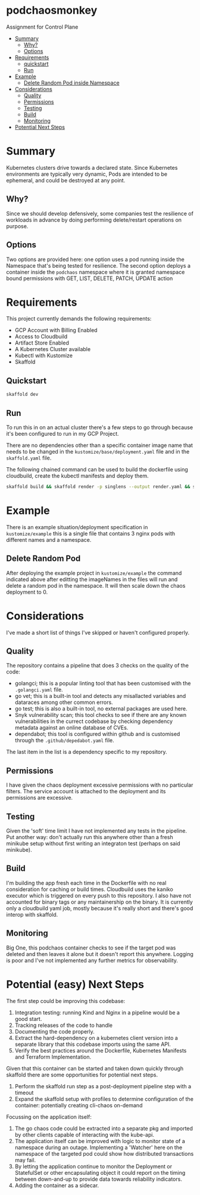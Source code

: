 # podchaosmonkey

Assignment for Control Plane

- [Summary](#summary)
  - [Why?](#why)
  - [Options](#options)
- [Requirements](#requirements)
  - [quickstart](#quickstart)
  - [Run](#running-the-application)
- [Example](#example)
  - [Delete Random Pod inside Namespace](#delete-random-pod)
- [Considerations](#considerations)
  - [Quality](#quality)
  - [Permissions](#permissions)
  - [Testing](#testing)
  - [Build](#build)
  - [Monitoring](#monitoring)
- [Potential Next Steps](#next-steps)

# Summary

Kubernetes clusters drive towards a declared state. Since Kubernetes environments are
typically very dynamic, Pods are intended to be ephemeral, and could be destroyed at any
point.

## Why?

Since we should develop defensively, some companies test the resilience of workloads in advance by
doing performing delete/restart operations on purpose.

## Options

Two options are provided here: one option uses a pod running inside the Namespace
that's being tested for resilience.
The second option deploys a container inside the `podchaos` namespace where it is granted namespace bound permissions with GET, LIST, DELETE, PATCH, UPDATE action

# Requirements

This project currently demands the following requirements:

- GCP Account with Billing Enabled
- Access to Cloudbuild
- Artifact Store Enabled
- A Kubernetes Cluster available
- Kubectl with Kustomize
- Skaffold

## Quickstart

```sh
skaffold dev
```

## Run

To run this in on an actual cluster there's a few steps to go through because it's been configured to run in my GCP Project.

There are no dependencies other than a specific container image name that needs to be changed in the `kustomize/base/deployment.yaml` file and in the `skaffold.yaml` file.

The following chained command can be used to build the dockerfile using cloudbuild, create the kubectl manifests and deploy them.

```sh
skaffold build && skaffold render -p singlens --output render.yaml && skaffold apply render.yaml
```

# Example

There is an example situation/deployment specification in `kustomize/example` this is a single file that contains 3 nginx pods with different names and a namespace.

## Delete Random Pod

After deploying the example project in `kustomize/example` the command indicated above after editting the imageNames in the files will run and delete a random pod in the namespace. It will then scale down the chaos deployment to 0.

# Considerations

I've made a short list of things I've skipped or haven't configured properly.

## Quality

The repository contains a pipeline that does 3 checks on the quality of the code:

- golangci; this is a popular linting tool that has been customised with the `.golangci.yaml` file.
- go vet; this is a built-in tool and detects any misallacted variables and dataraces among other common errors.
- go test; this is also a built-in tool, no external packages are used here.
- Snyk vulnerability scan; this tool checks to see if there are any known vulnerabilities in the currect codebase by checking dependency metadata against an online database of CVEs.
- dependabot; this tool is configured within github and is customised through the `.github/depedabot.yaml` file.

The last item in the list is a dependency specific to my repository.

## Permissions

I have given the chaos deployment excessive permissions with no particular filters. The service account is attached to the deployment and its permissions are excessive.

## Testing

Given the 'soft' time limit I have not implemented any tests in the pipeline. Put another way: don't actually run this anywhere other than a fresh minikube setup without first writing an integraton test (perhaps on said minikube).

## Build

I'm building the app fresh each time in the Dockerfile with no real consideration for caching or build times. Cloudbuild uses the kaniko executor which is triggered on every push to this repository.
I also have not accounted for binary tags or any maintainership on the binary.
It is currently only a cloudbuild yaml job, mostly because it's really short and there's good interop with skaffold.

## Monitoring

Big One, this podchaos container checks to see if the target pod was deleted and then leaves it alone but it doesn't report this anywhere. Logging is poor and I've not implemented any further metrics for observability.

# Potential (easy) Next Steps

The first step could be improving this codebase:

1. Integration testing: running Kind and Nginx in a pipeline would be a good start.
2. Tracking releases of the code to handle
3. Documenting the code properly.
4. Extract the hard-dependency on a kubernetes client version into a separate library that this codebase imports using the same API.
5. Verify the best practices around the Dockerfile, Kubernetes Manifests and Terraform Implementation.

Given that this container can be started and taken down quickly through skaffold there are some opportunities for potential next steps.

1. Perform the skaffold run step as a post-deployment pipeline step with a timeout
2. Expand the skaffold setup with profiles to determine configuration of the container: potentially creating cli-chaos on-demand

Focussing on the application itself:

1. The go chaos code could be extracted into a separate pkg and imported by other clients capable of interacting with the kube-api.
2. The application itself can be improved with logic to monitor state of a namespace during an outage. Implementing a 'Watcher' here on the namespace of the targeted pod could show how distributed transactions may fail.
3. By letting the application continue to monitor the Deployment or StatefulSet or other encapsulating object it could report on the timing between down-and-up to provide data towards reliability indicators.
4. Adding the container as a sidecar.
